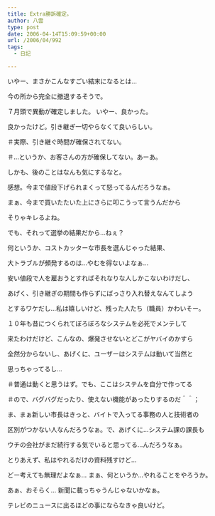 ```yaml
---
title: Extra勝訴確定。
author: 八雲
type: post
date: 2006-04-14T15:09:59+00:00
url: /2006/04/992
tags:
  - 日記

---
```

いやー、まさかこんなすごい結末になるとは…
  
今の所から完全に撤退するそうで。
  
７月頭で異動が確定しました。 いやー、良かった。

良かったけど。引き継ぎ一切やらなくて良いらしい。
  
＃実際、引き継ぐ時間が確保されてない。
  
＃…というか、お客さんの方が確保してない。あーあ。
  
しかも、後のことはなんも気にするなと。

感想。今まで値段下げられまくって怒ってるんだろうなぁ。
  
まぁ、今まで買いたたいた上にさらに叩こうって言うんだから
  
そりゃキレるよね。

でも、それって選挙の結果だから…ねぇ？
  
何というか、コストカッターな市長を選んじゃった結果、
  
大トラブルが頻発するのは…やむを得ないよなぁ…
  
安い値段で人を雇おうとすればそれなりな人しかこないわけだし、
  
あげく、引き継ぎの期間も作らずにばっさり入れ替えなんてしよう
  
とするワケだし…私は嬉しいけど、残った人たち（職員）かわいそー。

１０年も昔につくられてぼろぼろなシステムを必死でメンテして
  
来たわけだけど、こんなの、爆発させないとどこがヤバイのかすら
  
全然分からないし、あげくに、ユーザーはシステムは動いて当然と
  
思っちゃってるし…
  
＃普通は動くと思うはず。でも、ここはシステムを自分で作ってる
  
＃ので、バグバグだったり、使えない機能があったりするのだ＾＾；

ま、まぁ新しい市長はきっと、バイトで入ってる事務の人と技術者の
  
区別がつかない人なんだろうなぁ。で、あげくに…システム課の課長も
  
ウチの会社がまだ続行する気でいると思ってる…んだろうなぁ。

とりあえず、私はやれるだけの資料残すけど…
  
どー考えても無理だよなぁ… まぁ、何というか…やれることをやろうか。
  
あぁ、おそらく… 新聞に載っちゃうんじゃないかなぁ。
  
テレビのニュースに出るほどの事にならなきゃ良いけど。
